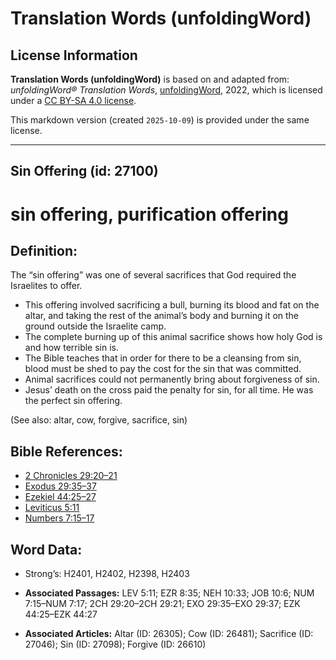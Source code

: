 # Translation Words (unfoldingWord)

## License Information

**Translation Words (unfoldingWord)** is based on and adapted from: _unfoldingWord® Translation Words_, [unfoldingWord](https://unfoldingword.org/utw), 2022, which is licensed under a [CC BY-SA 4.0 license](https://creativecommons.org/licenses/by-sa/4.0/legalcode.en).

This markdown version (created `2025-10-09`) is provided under the same license.



--------------------------------

## Sin Offering (id: 27100)

sin offering, purification offering
===================================

Definition:
-----------

The “sin offering” was one of several sacrifices that God required the Israelites to offer.

* This offering involved sacrificing a bull, burning its blood and fat on the altar, and taking the rest of the animal’s body and burning it on the ground outside the Israelite camp.
* The complete burning up of this animal sacrifice shows how holy God is and how terrible sin is.
* The Bible teaches that in order for there to be a cleansing from sin, blood must be shed to pay the cost for the sin that was committed.
* Animal sacrifices could not permanently bring about forgiveness of sin.
* Jesus’ death on the cross paid the penalty for sin, for all time. He was the perfect sin offering.

(See also: altar, cow, forgive, sacrifice, sin)

Bible References:
-----------------

* [2 Chronicles 29:20–21](https://ref.ly/2Chr29:20-2Chr29:21)
* [Exodus 29:35–37](https://ref.ly/Exod29:35-Exod29:37)
* [Ezekiel 44:25–27](https://ref.ly/Ezek44:25-Ezek44:27)
* [Leviticus 5:11](https://ref.ly/Lev5:11)
* [Numbers 7:15–17](https://ref.ly/Num7:15-Num7:17)

Word Data:
----------

* Strong’s: H2401, H2402, H2398, H2403

* **Associated Passages:** LEV 5:11; EZR 8:35; NEH 10:33; JOB 10:6; NUM 7:15–NUM 7:17; 2CH 29:20–2CH 29:21; EXO 29:35–EXO 29:37; EZK 44:25–EZK 44:27
* **Associated Articles:** Altar (ID: 26305); Cow (ID: 26481); Sacrifice (ID: 27046); Sin (ID: 27098); Forgive (ID: 26610)

